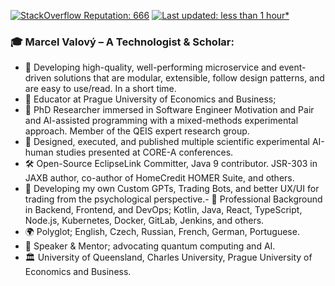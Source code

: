 [![StackOverflow Reputation: 666](https://img.shields.io/badge/StackOverflow-666-F27F33?logo=stackoverflow)](https://stackoverflow.com/users/3832336/marcelv3612) [![Last updated: less than 1 hour*](https://img.shields.io/badge/last%20updated-less%20than%201%20hour*-green)](https://github.com/marcelv3612/marcelv3612/actions)

### 🎓 Marcel Valový – A Technologist & Scholar:

- 🏁 Developing high-quality, well-performing microservice and event-driven solutions that are modular, extensible, follow design patterns, and are easy to use/read. In a short time.
- 🔭 Educator at Prague University of Economics and Business;
- 🌱 PhD Researcher immersed in Software Engineer Motivation and Pair and AI-assisted programming with a mixed-methods experimental approach. Member of the QEIS expert research group.
- 🥼 Designed, executed, and published multiple scientific experimental AI-human studies presented at CORE-A conferences.
- 🛠 Open-Source EclipseLink Committer, Java 9 contributor. JSR-303 in JAXB author, co-author of HomeCredit HOMER Suite, and others.
- 🙂 Developing my own Custom GPTs, Trading Bots, and better UX/UI for trading from the psychological perspective.- 💼 Professional Background in Backend, Frontend, and DevOps; Kotlin, Java, React, TypeScript, Node.js, Kubernetes, Docker, GitLab, Jenkins, and others.
- 🌍 Polyglot; English, Czech, Russian, French, German, Portuguese.
- 🎤 Speaker & Mentor; advocating quantum computing and AI.
- 🏛 University of Queensland, Charles University, Prague University of Economics and Business.
